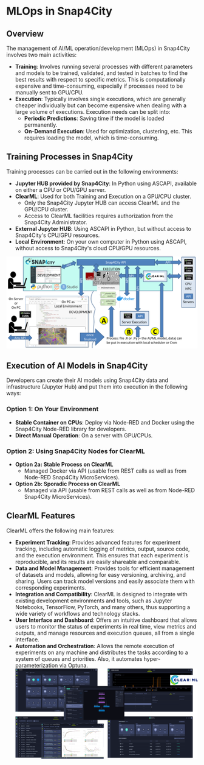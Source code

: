# MLOps in Snap4City

## Overview

The management of AI/ML operation/development (MLOps) in Snap4City involves two main activities:

- **Training**: Involves running several processes with different parameters and models to be trained, validated, and tested in batches to find the best results with respect to specific metrics. This is computationally expensive and time-consuming, especially if processes need to be manually sent to GPU/CPU.
- **Execution**: Typically involves single executions, which are generally cheaper individually but can become expensive when dealing with a large volume of executions. Execution needs can be split into:
  - **Periodic Predictions**: Saving time if the model is loaded permanently.
  - **On-Demand Execution**: Used for optimization, clustering, etc. This requires loading the model, which is time-consuming.

## Training Processes in Snap4City

Training processes can be carried out in the following environments:

- **Jupyter HUB provided by Snap4City**: In Python using ASCAPI, available on either a CPU or CPU/GPU server.
- **ClearML**: Used for both Training and Execution on a GPU/CPU cluster.
  - Only the Snap4City Jupyter HUB can access ClearML and the GPU/CPU cluster.
  - Access to ClearML facilities requires authorization from the Snap4City Administrator.
- **External Jupyter HUB**: Using ASCAPI in Python, but without access to Snap4City's CPU/GPU resources.
- **Local Environment**: On your own computer in Python using ASCAPI, without access to Snap4City's cloud CPU/GPU resources.

![MLOps](images/snapflow.png)

## Execution of AI Models in Snap4City

Developers can create their AI models using Snap4City data and infrastructure (Jupyter Hub) and put them into execution in the following ways:

### Option 1: On Your Environment
- **Stable Container on CPUs**: Deploy via Node-RED and Docker using the Snap4City Node-RED library for developers.
- **Direct Manual Operation**: On a server with GPU/CPUs.

### Option 2: Using Snap4City Nodes for ClearML
- **Option 2a: Stable Process on ClearML** 
  - Managed Docker via API (usable from REST calls as well as from Node-RED Snap4City MicroServices).
- **Option 2b: Sporadic Process on ClearML**
  - Managed via API (usable from REST calls as well as from Node-RED Snap4City MicroServices).

## ClearML Features

ClearML offers the following main features:

- **Experiment Tracking**: Provides advanced features for experiment tracking, including automatic logging of metrics, output, source code, and the execution environment. This ensures that each experiment is reproducible, and its results are easily shareable and comparable.
- **Data and Model Management**: Provides tools for efficient management of datasets and models, allowing for easy versioning, archiving, and sharing. Users can track model versions and easily associate them with corresponding experiments.
- **Integration and Compatibility**: ClearML is designed to integrate with existing development environments and tools, such as Jupyter Notebooks, TensorFlow, PyTorch, and many others, thus supporting a wide variety of workflows and technology stacks.
- **User Interface and Dashboard**: Offers an intuitive dashboard that allows users to monitor the status of experiments in real time, view metrics and outputs, and manage resources and execution queues, all from a single interface.
- **Automation and Orchestration**: Allows the remote execution of experiments on any machine and distributes the tasks according to a system of queues and priorities. Also, it automates hyper-parameterization via Optuna.
![ClearML](images/clearml.png)
